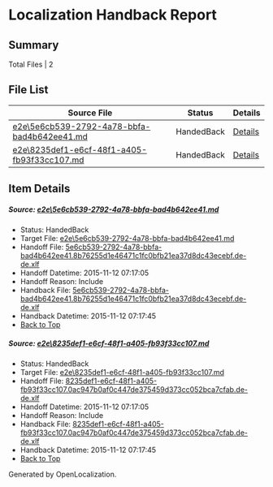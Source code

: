 # <a name='report-top'></a> Localization Handback Report

## Summary
 Total Files | 2

## File List
 Source File | Status | Details 
 ----------- | ------ | ------- 
 [e2e\5e6cb539-2792-4a78-bbfa-bad4b642ee41.md](https://github.com/OpenLocalizationTest/oltest/blob/86130eabca4a4718cb4ed662da2b217a22919595/e2e/5e6cb539-2792-4a78-bbfa-bad4b642ee41.md) | HandedBack | [Details](#411f8d0199036cfda4643fa006cb8d7e24657d511)
 [e2e\8235def1-e6cf-48f1-a405-fb93f33cc107.md](https://github.com/OpenLocalizationTest/oltest/blob/86130eabca4a4718cb4ed662da2b217a22919595/e2e/8235def1-e6cf-48f1-a405-fb93f33cc107.md) | HandedBack | [Details](#b19c8fba9bbffd6d67296e98c92ba8b973d4607d2)

## Item Details
##### <a name='411f8d0199036cfda4643fa006cb8d7e24657d511'></a> Source: [e2e\5e6cb539-2792-4a78-bbfa-bad4b642ee41.md](https://github.com/OpenLocalizationTest/oltest/blob/86130eabca4a4718cb4ed662da2b217a22919595/e2e/5e6cb539-2792-4a78-bbfa-bad4b642ee41.md)
* Status: HandedBack
* Target File: [e2e\5e6cb539-2792-4a78-bbfa-bad4b642ee41.md](https://github.com/OpenLocalizationTestOrg/oltest.de-de/blob/002deb807f44c42b42818b3f74d626f394a47b0e/e2e/5e6cb539-2792-4a78-bbfa-bad4b642ee41.md)
* Handoff File: [5e6cb539-2792-4a78-bbfa-bad4b642ee41.8b76255d1e46471c1fc0bfb21ea37d8dc43ecebf.de-de.xlf](https://github.com/OpenLocalizationTestOrg/olhandoff/blob/1f074d00a69f54bf20880a33a4cb8c466ea3709e/ol-handoff/OpenLocalizationTestOrg/oltest.de-de/yanz/5e6cb539-2792-4a78-bbfa-bad4b642ee41.8b76255d1e46471c1fc0bfb21ea37d8dc43ecebf.de-de.xlf)
* Handoff Datetime: 2015-11-12 07:17:05
* Handoff Reason: Include
* Handback File: [5e6cb539-2792-4a78-bbfa-bad4b642ee41.8b76255d1e46471c1fc0bfb21ea37d8dc43ecebf.de-de.xlf](https://github.com/OpenLocalizationTestOrg/olhandback/blob/85c034c0f3100936f7514fb2c6a92d5ea8160cea/ol-handback/OpenLocalizationTestOrg/oltest.de-de/yanz/5e6cb539-2792-4a78-bbfa-bad4b642ee41.8b76255d1e46471c1fc0bfb21ea37d8dc43ecebf.de-de.xlf)
* Handback Datetime: 2015-11-12 07:17:45
* [Back to Top](#report-top)

##### <a name='b19c8fba9bbffd6d67296e98c92ba8b973d4607d2'></a> Source: [e2e\8235def1-e6cf-48f1-a405-fb93f33cc107.md](https://github.com/OpenLocalizationTest/oltest/blob/86130eabca4a4718cb4ed662da2b217a22919595/e2e/8235def1-e6cf-48f1-a405-fb93f33cc107.md)
* Status: HandedBack
* Target File: [e2e\8235def1-e6cf-48f1-a405-fb93f33cc107.md](https://github.com/OpenLocalizationTestOrg/oltest.de-de/blob/002deb807f44c42b42818b3f74d626f394a47b0e/e2e/8235def1-e6cf-48f1-a405-fb93f33cc107.md)
* Handoff File: [8235def1-e6cf-48f1-a405-fb93f33cc107.0ac947b0af0c447de375459d373cc052bca7cfab.de-de.xlf](https://github.com/OpenLocalizationTestOrg/olhandoff/blob/1f074d00a69f54bf20880a33a4cb8c466ea3709e/ol-handoff/OpenLocalizationTestOrg/oltest.de-de/yanz/8235def1-e6cf-48f1-a405-fb93f33cc107.0ac947b0af0c447de375459d373cc052bca7cfab.de-de.xlf)
* Handoff Datetime: 2015-11-12 07:17:05
* Handoff Reason: Include
* Handback File: [8235def1-e6cf-48f1-a405-fb93f33cc107.0ac947b0af0c447de375459d373cc052bca7cfab.de-de.xlf](https://github.com/OpenLocalizationTestOrg/olhandback/blob/85c034c0f3100936f7514fb2c6a92d5ea8160cea/ol-handback/OpenLocalizationTestOrg/oltest.de-de/yanz/8235def1-e6cf-48f1-a405-fb93f33cc107.0ac947b0af0c447de375459d373cc052bca7cfab.de-de.xlf)
* Handback Datetime: 2015-11-12 07:17:45
* [Back to Top](#report-top)


Generated by OpenLocalization.
